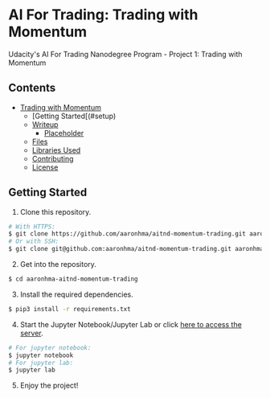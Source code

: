 # AI For Trading: Trading with Momentum
Udacity's AI For Trading Nanodegree Program - Project 1: Trading with Momentum

## Contents
<!-- MarkdownTOC depth=4 -->
- [Trading with Momentum](https://github.com/aaronhma/aitnd-momentum-trading/)
  - [Getting Started[(#setup)
  - [Writeup](#writeup)
    - [Placeholder](#placeholder)
  - [Files](#files)
  - [Libraries Used](#libraries)
  - [Contributing](#guidelines)
  - [License](#copyright)
<!-- /MarkdownTOC -->

<a name = "setup" />

## Getting Started
1. Clone this repository.
```bash
# With HTTPS:
$ git clone https://github.com/aaronhma/aitnd-momentum-trading.git aaronhma-aitnd-momentum-trading
# Or with SSH:
$ git clone git@github.com:aaronhma/aitnd-momentum-trading.git aaronhma-aitnd-momentum-trading
```
2. Get into the repository.
```bash
$ cd aaronhma-aitnd-momentum-trading
```

3. Install the required dependencies.
```bash
$ pip3 install -r requirements.txt
```

4. Start the Jupyter Notebook/Jupyter Lab or click [here to access the server](http://localhost:8888).
```bash
# For jupyter notebook:
$ jupyter notebook
# For jupyter lab:
$ jupyter lab
```

5. Enjoy the project!
